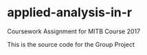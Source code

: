 # applied-analysis-in-r
Coursework Assignment for MITB Course 2017

This is the source code for the Group Project
